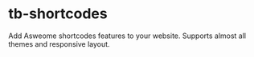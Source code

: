 tb-shortcodes
=============

Add Asweome shortcodes features to your website. Supports almost all themes and responsive layout.
